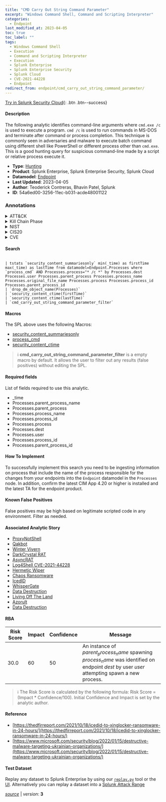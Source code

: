 ```yaml
---
title: "CMD Carry Out String Command Parameter"
excerpt: "Windows Command Shell, Command and Scripting Interpreter"
categories:
  - Endpoint
last_modified_at: 2023-04-05
toc: true
toc_label: ""
tags:
  - Windows Command Shell
  - Execution
  - Command and Scripting Interpreter
  - Execution
  - Splunk Enterprise
  - Splunk Enterprise Security
  - Splunk Cloud
  - CVE-2021-44228
  - Endpoint
redirect_from: endpoint/cmd_carry_out_string_command_parameter/
---
```




[Try in Splunk Security Cloud](https://www.splunk.com/en_us/cyber-security.html){: .btn .btn--success}

#### Description

The following analytic identifies command-line arguments where `cmd.exe /c` is used to execute a program. `cmd /c` is used to run commands in MS-DOS and terminate after command or process completion. This technique is commonly seen in adversaries and malware to execute batch command using different shell like PowerShell or different process other than `cmd.exe`. This is a good hunting query for suspicious command-line made by a script or relative process execute it.

- **Type**: [Hunting](https://github.com/splunk/security_content/wiki/Detection-Analytic-Types)
- **Product**: Splunk Enterprise, Splunk Enterprise Security, Splunk Cloud
- **Datamodel**: [Endpoint](https://docs.splunk.com/Documentation/CIM/latest/User/Endpoint)
- **Last Updated**: 2023-04-05
- **Author**: Teoderick Contreras, Bhavin Patel, Splunk
- **ID**: 54a6ed00-3256-11ec-b031-acde48001122

### Annotations
<details>
  <summary>ATT&CK</summary>

<div markdown="1">

#### [ATT&CK](https://attack.mitre.org/)

| ID          | Technique   | Tactic         |
| ----------- | ----------- |--------------- |
| [T1059.003](https://attack.mitre.org/techniques/T1059/003/) | Windows Command Shell | Execution |

| [T1059](https://attack.mitre.org/techniques/T1059/) | Command and Scripting Interpreter | Execution |

</div>
</details>


<details>
  <summary>Kill Chain Phase</summary>

<div markdown="1">

* Installation


</div>
</details>


<details>
  <summary>NIST</summary>

<div markdown="1">

* DE.AE



</div>
</details>

<details>
  <summary>CIS20</summary>

<div markdown="1">

* CIS 10



</div>
</details>

<details>
  <summary>CVE</summary>

<div markdown="1">

| ID          | Summary | [CVSS](https://nvd.nist.gov/vuln-metrics/cvss) |
| ----------- | ----------- | -------------- |
| [CVE-2021-44228](https://nvd.nist.gov/vuln/detail/CVE-2021-44228) | Apache Log4j2 2.0-beta9 through 2.15.0 (excluding security releases 2.12.2, 2.12.3, and 2.3.1) JNDI features used in configuration, log messages, and parameters do not protect against attacker controlled LDAP and other JNDI related endpoints. An attacker who can control log messages or log message parameters can execute arbitrary code loaded from LDAP servers when message lookup substitution is enabled. From log4j 2.15.0, this behavior has been disabled by default. From version 2.16.0 (along with 2.12.2, 2.12.3, and 2.3.1), this functionality has been completely removed. Note that this vulnerability is specific to log4j-core and does not affect log4net, log4cxx, or other Apache Logging Services projects. | 9.3 |



</div>
</details>


#### Search

```

| tstats `security_content_summariesonly` min(_time) as firstTime max(_time) as lastTime from datamodel=Endpoint.Processes where `process_cmd` AND Processes.process="* /c *" by Processes.dest Processes.user Processes.parent_process Processes.process_name Processes.original_file_name Processes.process Processes.process_id Processes.parent_process_id 
| `drop_dm_object_name(Processes)` 
| `security_content_ctime(firstTime)` 
| `security_content_ctime(lastTime)` 
| `cmd_carry_out_string_command_parameter_filter`
```

#### Macros
The SPL above uses the following Macros:
* [security_content_summariesonly](https://github.com/splunk/security_content/blob/develop/macros/security_content_summariesonly.yml)
* [process_cmd](https://github.com/splunk/security_content/blob/develop/macros/process_cmd.yml)
* [security_content_ctime](https://github.com/splunk/security_content/blob/develop/macros/security_content_ctime.yml)

> :information_source:
> **cmd_carry_out_string_command_parameter_filter** is a empty macro by default. It allows the user to filter out any results (false positives) without editing the SPL.



#### Required fields
List of fields required to use this analytic.
* _time
* Processes.parent_process_name
* Processes.parent_process
* Processes.process_name
* Processes.process_id
* Processes.process
* Processes.dest
* Processes.user
* Processes.process_id
* Processes.parent_process_id



#### How To Implement
To successfully implement this search you need to be ingesting information on process that include the name of the process responsible for the changes from your endpoints into the `Endpoint` datamodel in the `Processes` node. In addition, confirm the latest CIM App 4.20 or higher is installed and the latest TA for the endpoint product.
#### Known False Positives
False positives may be high based on legitimate scripted code in any environment. Filter as needed.

#### Associated Analytic Story
* [ProxyNotShell](/stories/proxynotshell)
* [Qakbot](/stories/qakbot)
* [Winter Vivern](/stories/winter_vivern)
* [DarkCrystal RAT](/stories/darkcrystal_rat)
* [AsyncRAT](/stories/asyncrat)
* [Log4Shell CVE-2021-44228](/stories/log4shell_cve-2021-44228)
* [Hermetic Wiper](/stories/hermetic_wiper)
* [Chaos Ransomware](/stories/chaos_ransomware)
* [IcedID](/stories/icedid)
* [WhisperGate](/stories/whispergate)
* [Data Destruction](/stories/data_destruction)
* [Living Off The Land](/stories/living_off_the_land)
* [Azorult](/stories/azorult)
* [Data Destruction](/stories/data_destruction)




#### RBA

| Risk Score  | Impact      | Confidence   | Message      |
| ----------- | ----------- |--------------|--------------|
| 30.0 | 60 | 50 | An instance of $parent_process_name$ spawning $process_name$ was identified on endpoint $dest$ by user $user$ attempting spawn a new process. |


> :information_source:
> The Risk Score is calculated by the following formula: Risk Score = (Impact * Confidence/100). Initial Confidence and Impact is set by the analytic author.


#### Reference

* [https://thedfirreport.com/2021/10/18/icedid-to-xinglocker-ransomware-in-24-hours/](https://thedfirreport.com/2021/10/18/icedid-to-xinglocker-ransomware-in-24-hours/)
* [https://www.microsoft.com/security/blog/2022/01/15/destructive-malware-targeting-ukrainian-organizations/](https://www.microsoft.com/security/blog/2022/01/15/destructive-malware-targeting-ukrainian-organizations/)



#### Test Dataset
Replay any dataset to Splunk Enterprise by using our [`replay.py`](https://github.com/splunk/attack_data#using-replaypy) tool or the [UI](https://github.com/splunk/attack_data#using-ui).
Alternatively you can replay a dataset into a [Splunk Attack Range](https://github.com/splunk/attack_range#replay-dumps-into-attack-range-splunk-server)




[*source*](https://github.com/splunk/security_content/tree/develop/detections/endpoint/cmd_carry_out_string_command_parameter.yml) \| *version*: **3**